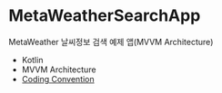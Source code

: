 # MetaWeatherSearchApp
MetaWeather 날씨정보 검색 예제 앱(MVVM Architecture)
  - Kotlin
  - MVVM Architecture
  - [Coding Convention](https://eosr14.tistory.com/71)
